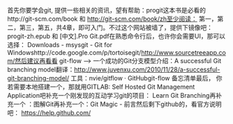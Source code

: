 首先你要学会git, 提供一些相关的资讯，望有帮助：progit这本书是必看的http://git-scm.com/book 和 http://git-scm.com/book/zh至少阅读：
第一，第二，第三，第五，共4章，即可入门。不过这个网站被墙了，提供下镜像吧：
progit-zh.epub 和 [中文].Pro Git.pdf在熟悉命令行后，也许你会需要UI，那可以选择：
Downloads - msysgit - Git for Windowshttp://code.google.com/p/tortoisegit/http://www.sourcetreeapp.com/然后建议再看看 git-flow 
--> 一个成功的Git分支模型介绍：A successful Git branching model翻译：http://www.juvenxu.com/2010/11/28/a-successful-git-branching-model/
工具：nvie/gitflow · GitHubgit-flow 备忘清单最后，
你若需要本地搭建一个，那就用GITLAB: Self Hosted Git Management Application吧补充一个刚发现的互动学习git的项目：
Learn Git Branching再补充一个
：图解Git再补充一个：Git Magic - 前言然后剩下github的，看官方说明吧： https://help.github.com/
